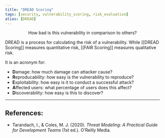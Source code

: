 ```yaml
---
title: "DREAD Scoring"
tags: [security, vulnerability_scoring, risk_evaluation]
alias: [DREAD]
---
```


<center>How bad is this vulnerability in comparison to others?</center>

DREAD is a process for calculating the risk of a vulnerability. While [[DREAD Scoring]] measures quantitative risk, [[FAIR Scoring]] measures qualitative risk.  


It is an acronym for: 
* **D**amage: how much damage can attacker cause?
* **R**eproducability: how easy is the vulnerability to reproduce?
* **E**xploitability: how easy is it to conduct a successful attack?
* **A**ffected users: what percentage of users does this affect?
* **D**iscoverability: how easy is this to discover?

***
## References:
* Tarandach, I., & Coles, M. J. (2020). _Threat Modeling: A Practical Guide for Development Teams_ (1st ed.). O’Reilly Media.